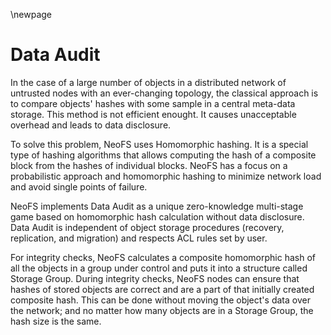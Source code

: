 \newpage
# Data Audit

In the case of a large number of objects in a distributed network of untrusted nodes with an ever-changing topology, the classical approach is to  compare objects' hashes with some sample in a central meta-data storage. This method is not efficient enought. It causes unacceptable overhead and leads to data disclosure.

To solve this problem, NeoFS uses Homomorphic hashing. It is a special type of hashing algorithms that allows computing the hash of a composite block from the hashes of individual blocks. NeoFS has a focus on a probabilistic approach and homomorphic hashing to minimize network load and avoid single points of failure.

NeoFS implements Data Audit as a unique zero-knowledge multi-stage game based on homomorphic hash calculation without data disclosure. Data Audit is independent of object storage procedures (recovery, replication, and migration) and respects ACL rules set by user.

For integrity checks, NeoFS calculates a composite homomorphic hash of all the objects in a group under control and puts it into a structure called Storage Group. During integrity checks, NeoFS nodes can ensure that hashes of stored objects are correct and are a part of that initially created composite hash. This can be done without moving the object's data over the network; and no matter how many objects are in a Storage Group, the hash size is the same.
